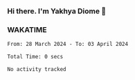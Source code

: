 ### Hi there. I'm Yakhya Diome 👋

### WAKATIME
<!--START_SECTION:waka-->

```txt
From: 28 March 2024 - To: 03 April 2024

Total Time: 0 secs

No activity tracked
```

<!--END_SECTION:waka-->

